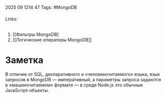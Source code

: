 2025 09 1214 47
Tags: #MongoDB 
###### Links: 
1) [[Фильтры MongoDB]
2) [[Логические операторы MongoDB]]
# Заметка
В отличие от SQL, декларативного и «человекочитаемого» языка, язык запросов в MongoDB — императивный, а параметры запроса задаются в «машиночитаемом» формате — в среде Node.js это обычные JavaScript-объекты.